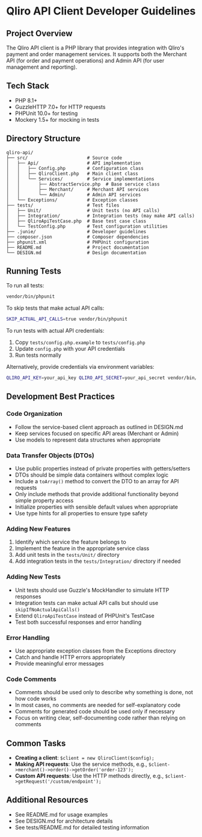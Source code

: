 # Qliro API Client Developer Guidelines

## Project Overview
The Qliro API client is a PHP library that provides integration with Qliro's payment and order management services. It supports both the Merchant API (for order and payment operations) and Admin API (for user management and reporting).

## Tech Stack
- PHP 8.1+
- GuzzleHTTP 7.0+ for HTTP requests
- PHPUnit 10.0+ for testing
- Mockery 1.5+ for mocking in tests

## Directory Structure
```
qliro-api/
├── src/                      # Source code
│   ├── Api/                  # API implementation
│   │   ├── Config.php        # Configuration class
│   │   ├── QliroClient.php   # Main client class
│   │   └── Services/         # Service implementations
│   │       ├── AbstractService.php  # Base service class
│   │       ├── Merchant/     # Merchant API services
│   │       └── Admin/        # Admin API services
│   └── Exceptions/           # Exception classes
├── tests/                    # Test files
│   ├── Unit/                 # Unit tests (no API calls)
│   ├── Integration/          # Integration tests (may make API calls)
│   ├── QliroApiTestCase.php  # Base test case class
│   └── TestConfig.php        # Test configuration utilities
├── .junie/                   # Developer guidelines
├── composer.json             # Composer dependencies
├── phpunit.xml               # PHPUnit configuration
├── README.md                 # Project documentation
└── DESIGN.md                 # Design documentation
```

## Running Tests
To run all tests:
```bash
vendor/bin/phpunit
```

To skip tests that make actual API calls:
```bash
SKIP_ACTUAL_API_CALLS=true vendor/bin/phpunit
```

To run tests with actual API credentials:
1. Copy `tests/config.php.example` to `tests/config.php`
2. Update `config.php` with your API credentials
3. Run tests normally

Alternatively, provide credentials via environment variables:
```bash
QLIRO_API_KEY=your_api_key QLIRO_API_SECRET=your_api_secret vendor/bin/phpunit
```

## Development Best Practices

### Code Organization
- Follow the service-based client approach as outlined in DESIGN.md
- Keep services focused on specific API areas (Merchant or Admin)
- Use models to represent data structures when appropriate

### Data Transfer Objects (DTOs)
- Use public properties instead of private properties with getters/setters
- DTOs should be simple data containers without complex logic
- Include a `toArray()` method to convert the DTO to an array for API requests
- Only include methods that provide additional functionality beyond simple property access
- Initialize properties with sensible default values when appropriate
- Use type hints for all properties to ensure type safety

### Adding New Features
1. Identify which service the feature belongs to
2. Implement the feature in the appropriate service class
3. Add unit tests in the `tests/Unit/` directory
4. Add integration tests in the `tests/Integration/` directory if needed

### Adding New Tests
- Unit tests should use Guzzle's MockHandler to simulate HTTP responses
- Integration tests can make actual API calls but should use `skipIfNoActualApiCalls()`
- Extend `QliroApiTestCase` instead of PHPUnit's TestCase
- Test both successful responses and error handling

### Error Handling
- Use appropriate exception classes from the Exceptions directory
- Catch and handle HTTP errors appropriately
- Provide meaningful error messages

### Code Comments
- Comments should be used only to describe why something is done, not how code works
- In most cases, no comments are needed for self-explanatory code
- Comments for generated code should be used only if necessary
- Focus on writing clear, self-documenting code rather than relying on comments

## Common Tasks
- **Creating a client**: `$client = new QliroClient($config);`
- **Making API requests**: Use the service methods, e.g., `$client->merchant()->order()->getOrder('order-123');`
- **Custom API requests**: Use the HTTP methods directly, e.g., `$client->getRequest('/custom/endpoint');`

## Additional Resources
- See README.md for usage examples
- See DESIGN.md for architecture details
- See tests/README.md for detailed testing information
